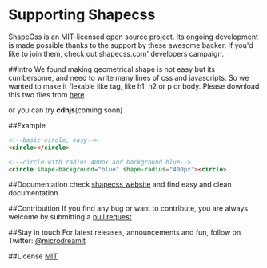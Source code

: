 <h1>Supporting Shapecss </h1>
<p>ShapeCss is an MIT-licensed open source project. Its ongoing development is made possible thanks to the support by these awesome backer. 
If you'd like to join them, check out shapecss.com' developers campaign.</p>

##Intro
We found making geometrical shape is not easy but its cumbersome, and need to write many lines of css and javascripts. So we wanted to make it flexable like tag, like h1, h2 or p or body. Please download this two files from [here](https://github.com/MicroDreamIT/ShapeCss/tree/master/lib)

or you can try **cdnjs**(coming soon)

##Example
```html
<!--basic circle, easy-->
<circle></circle> 

<!--circle with radius 400px and background blue-->
<circle shape-background="blue" shape-radius="400px"><circle> 
```
##Documentation
check <a href="https://www.shapecss.com/documentation" target="_blank">shapecss website</a> and find easy and clean documentation.

##Contribuition
If you find any bug or want to contribute, you are always welcome by submitting a <a href="https://github.com/MicroDreamIT/ShapeCss/pulls" target="_blank">pull request</a>

##Stay in touch
For latest releases, announcements and fun, follow on Twitter: <a href="https://twitter.com/microdreamit" target="_blank">@microdreamit</a>

##License
[MIT](http://opensource.org/licenses/MIT)

